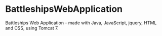 # BattleshipsWebApplication
Battleships Web Application - made with Java, JavaScript, jquery, HTML and CSS, using Tomcat 7.
